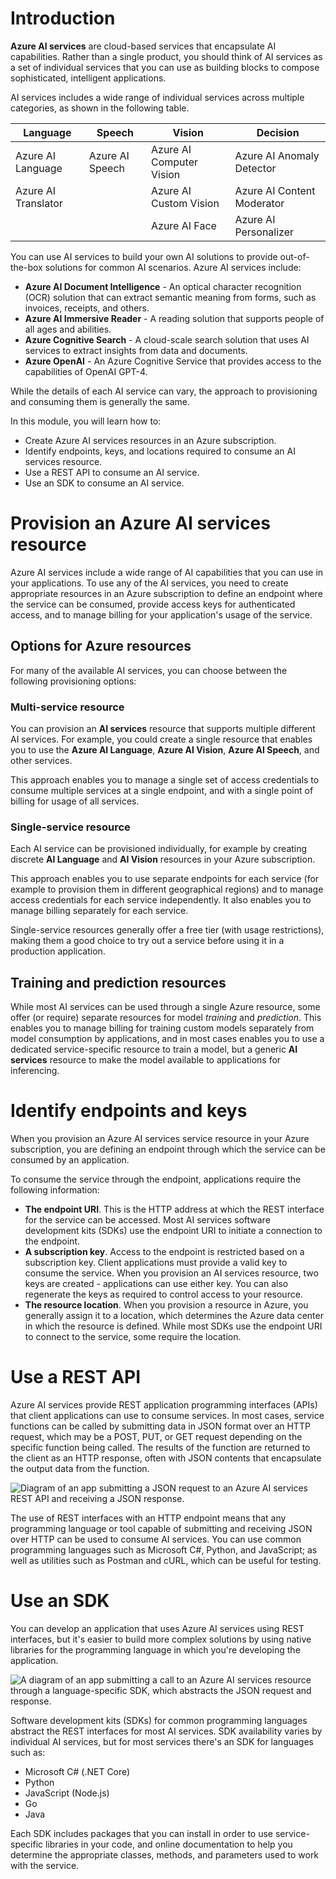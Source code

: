 # Introduction

**Azure AI services** are cloud-based services that encapsulate AI capabilities. Rather than a single product, you should think of AI services as a set of individual services that you can use as building blocks to compose sophisticated, intelligent applications.

AI services includes a wide range of individual services across multiple categories, as shown in the following table.

|Language|Speech|Vision|Decision|
|---|---|---|---|
|Azure AI Language|Azure AI Speech|Azure AI Computer Vision|Azure AI Anomaly Detector|
|Azure AI Translator||Azure AI Custom Vision|Azure AI Content Moderator|
|||Azure AI Face|Azure AI Personalizer|

You can use AI services to build your own AI solutions to provide out-of-the-box solutions for common AI scenarios. Azure AI services include:

- **Azure AI Document Intelligence** - An optical character recognition (OCR) solution that can extract semantic meaning from forms, such as invoices, receipts, and others.
- **Azure AI Immersive Reader** - A reading solution that supports people of all ages and abilities.
- **Azure Cognitive Search** - A cloud-scale search solution that uses AI services to extract insights from data and documents.
- **Azure OpenAI** - An Azure Cognitive Service that provides access to the capabilities of OpenAI GPT-4.

While the details of each AI service can vary, the approach to provisioning and consuming them is generally the same.

In this module, you will learn how to:

- Create Azure AI services resources in an Azure subscription.
- Identify endpoints, keys, and locations required to consume an AI services resource.
- Use a REST API to consume an AI service.
- Use an SDK to consume an AI service.



# Provision an Azure AI services resource

Azure AI services include a wide range of AI capabilities that you can use in your applications. To use any of the AI services, you need to create appropriate resources in an Azure subscription to define an endpoint where the service can be consumed, provide access keys for authenticated access, and to manage billing for your application's usage of the service.

## Options for Azure resources

For many of the available AI services, you can choose between the following provisioning options:

### Multi-service resource

You can provision an **AI services** resource that supports multiple different AI services. For example, you could create a single resource that enables you to use the **Azure AI Language**, **Azure AI Vision**, **Azure AI Speech**, and other services.

This approach enables you to manage a single set of access credentials to consume multiple services at a single endpoint, and with a single point of billing for usage of all services.

### Single-service resource

Each AI service can be provisioned individually, for example by creating discrete **AI Language** and **AI Vision** resources in your Azure subscription.

This approach enables you to use separate endpoints for each service (for example to provision them in different geographical regions) and to manage access credentials for each service independently. It also enables you to manage billing separately for each service.

Single-service resources generally offer a free tier (with usage restrictions), making them a good choice to try out a service before using it in a production application.

## Training and prediction resources

While most AI services can be used through a single Azure resource, some offer (or require) separate resources for model _training_ and _prediction_. This enables you to manage billing for training custom models separately from model consumption by applications, and in most cases enables you to use a dedicated service-specific resource to train a model, but a generic **AI services** resource to make the model available to applications for inferencing.

# Identify endpoints and keys

When you provision an Azure AI services service resource in your Azure subscription, you are defining an endpoint through which the service can be consumed by an application.

To consume the service through the endpoint, applications require the following information:

- **The endpoint URI**. This is the HTTP address at which the REST interface for the service can be accessed. Most AI services software development kits (SDKs) use the endpoint URI to initiate a connection to the endpoint.
- **A subscription key**. Access to the endpoint is restricted based on a subscription key. Client applications must provide a valid key to consume the service. When you provision an AI services resource, two keys are created - applications can use either key. You can also regenerate the keys as required to control access to your resource.
- **The resource location**. When you provision a resource in Azure, you generally assign it to a location, which determines the Azure data center in which the resource is defined. While most SDKs use the endpoint URI to connect to the service, some require the location.

# Use a REST API

Azure AI services provide REST application programming interfaces (APIs) that client applications can use to consume services. In most cases, service functions can be called by submitting data in JSON format over an HTTP request, which may be a POST, PUT, or GET request depending on the specific function being called. The results of the function are returned to the client as an HTTP response, often with JSON contents that encapsulate the output data from the function.

![Diagram of an app submitting a JSON request to an Azure AI services REST API and receiving a JSON response.](https://learn.microsoft.com/en-gb/training/wwl-data-ai/create-manage-ai-services/media/rest-api.png)

The use of REST interfaces with an HTTP endpoint means that any programming language or tool capable of submitting and receiving JSON over HTTP can be used to consume AI services. You can use common programming languages such as Microsoft C#, Python, and JavaScript; as well as utilities such as Postman and cURL, which can be useful for testing.



# Use an SDK

You can develop an application that uses Azure AI services using REST interfaces, but it's easier to build more complex solutions by using native libraries for the programming language in which you're developing the application.

![A diagram of an app submitting a call to an Azure AI services resource through a language-specific SDK, which abstracts the JSON request and response.](https://learn.microsoft.com/en-gb/training/wwl-data-ai/create-manage-ai-services/media/sdk.png)

Software development kits (SDKs) for common programming languages abstract the REST interfaces for most AI services. SDK availability varies by individual AI services, but for most services there's an SDK for languages such as:

- Microsoft C# (.NET Core)
- Python
- JavaScript (Node.js)
- Go
- Java

Each SDK includes packages that you can install in order to use service-specific libraries in your code, and online documentation to help you determine the appropriate classes, methods, and parameters used to work with the service.